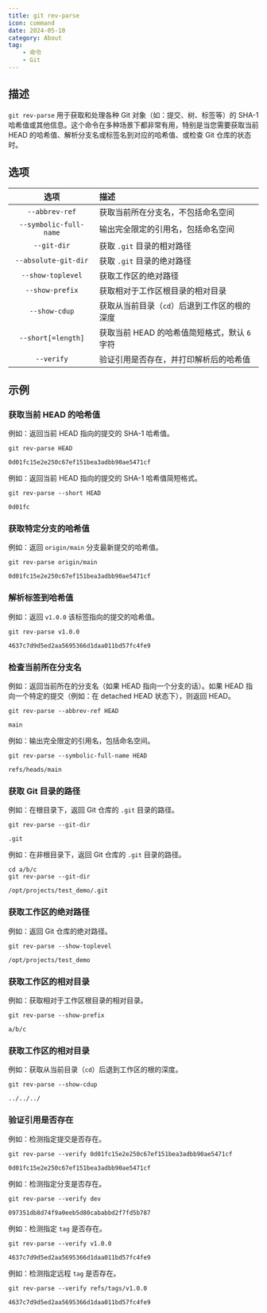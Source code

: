 ```yaml
---
title: git rev-parse
icon: command
date: 2024-05-10
category: About
tag:
    - 命令
    - Git
---
```


## 描述

`git rev-parse` 用于获取和处理各种 Git 对象（如：提交、树、标签等）的 SHA-1 哈希值或其他信息。这个命令在多种场景下都非常有用，特别是当您需要获取当前 HEAD 的哈希值、解析分支名或标签名到对应的哈希值、或检查 Git 仓库的状态时。

## 选项

|  选项  |  描述  |
|  :----:  |  :----  |
|  `--abbrev-ref`  |  获取当前所在分支名，不包括命名空间  |
|  `--symbolic-full-name`  |  输出完全限定的引用名，包括命名空间  |
|  `--git-dir`  |  获取 `.git` 目录的相对路径  |
|  `--absolute-git-dir`  |  获取 `.git` 目录的绝对路径  |
|  `--show-toplevel`  |  获取工作区的绝对路径  |
|  `--show-prefix`  |  获取相对于工作区根目录的相对目录  |
|  `--show-cdup`  |  获取从当前目录（`cd`）后退到工作区的根的深度  |
|  `--short[=length]`  |  获取当前 HEAD 的哈希值简短格式，默认 `6` 字符  |
|  `--verify`  |  验证引用是否存在，并打印解析后的哈希值  |

## 示例

### 获取当前 HEAD 的哈希值

例如：返回当前 HEAD 指向的提交的 SHA-1 哈希值。

```shell
git rev-parse HEAD

0d01fc15e2e250c67ef151bea3adbb90ae5471cf
```

例如：返回当前 HEAD 指向的提交的 SHA-1 哈希值简短格式。

```shell
git rev-parse --short HEAD

0d01fc
```

### 获取特定分支的哈希值

例如：返回 `origin/main` 分支最新提交的哈希值。

```shell
git rev-parse origin/main

0d01fc15e2e250c67ef151bea3adbb90ae5471cf
```

### 解析标签到哈希值

例如：返回 `v1.0.0` 该标签指向的提交的哈希值。

```shell
git rev-parse v1.0.0

4637c7d9d5ed2aa5695366d1daa011bd57fc4fe9
```

### 检查当前所在分支名

例如：返回当前所在的分支名（如果 HEAD 指向一个分支的话）。如果 HEAD 指向一个特定的提交（例如：在 detached HEAD 状态下），则返回 HEAD。

```shell
git rev-parse --abbrev-ref HEAD

main
```

例如：输出完全限定的引用名，包括命名空间。

```shell
git rev-parse --symbolic-full-name HEAD

refs/heads/main
```

### 获取 Git 目录的路径

例如：在根目录下，返回 Git 仓库的 `.git` 目录的路径。

```shell
git rev-parse --git-dir

.git
```

例如：在非根目录下，返回 Git 仓库的 `.git` 目录的路径。

```shell
cd a/b/c
git rev-parse --git-dir

/opt/projects/test_demo/.git
```

### 获取工作区的绝对路径

例如：返回 Git 仓库的绝对路径。

```shell
git rev-parse --show-toplevel

/opt/projects/test_demo
```

### 获取工作区的相对目录

例如：获取相对于工作区根目录的相对目录。

```shell
git rev-parse --show-prefix

a/b/c
```

### 获取工作区的相对目录

例如：获取从当前目录（`cd`）后退到工作区的根的深度。

```shell
git rev-parse --show-cdup

../../../
```

### 验证引用是否存在

例如：检测指定提交是否存在。

```shell
git rev-parse --verify 0d01fc15e2e250c67ef151bea3adbb90ae5471cf

0d01fc15e2e250c67ef151bea3adbb90ae5471cf
```

例如：检测指定分支是否存在。

```shell
git rev-parse --verify dev

097351db8d74f9a0eeb5d80cababbd2f7fd5b787
```

例如：检测指定 `tag` 是否存在。

```shell
git rev-parse --verify v1.0.0

4637c7d9d5ed2aa5695366d1daa011bd57fc4fe9
```

例如：检测指定远程 `tag` 是否存在。

```shell
git rev-parse --verify refs/tags/v1.0.0

4637c7d9d5ed2aa5695366d1daa011bd57fc4fe9
```

